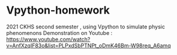 # Vpython-homework
2021 CKHS second semester , using Vpython to simulate physic phenomenons 
Demonstration on Youtube : https://www.youtube.com/watch?v=AnfXzqIF83o&list=PLPxdSbPTNPt_oDmK46Bm-W98req_A6amq

